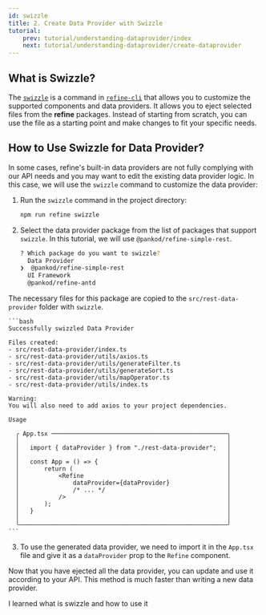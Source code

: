 ```yaml
---
id: swizzle
title: 2. Create Data Provider with Swizzle
tutorial:
    prev: tutorial/understanding-dataprovider/index
    next: tutorial/understanding-dataprovider/create-dataprovider
---
```


## What is Swizzle?

The [`swizzle`](../../packages/documentation/cli.md#swizzle) is a command in [`refine-cli`](../../packages/documentation/cli.md) that allows you to customize the supported components and data providers. It allows you to eject selected files from the **refine** packages. Instead of starting from scratch, you can use the file as a starting point and make changes to fit your specific needs.

## How to Use Swizzle for Data Provider?

In some cases, refine's built-in data providers are not fully complying with our API needs and you may want to edit the existing data provider logic. In this case, we will use the `swizzle` command to customize the data provider:

1. Run the `swizzle` command in the project directory:

    ```bash
    npm run refine swizzle
    ```

2. Select the data provider package from the list of packages that support `swizzle`. In this tutorial, we will use `@pankod/refine-simple-rest`.

    ```bash
    ? Which package do you want to swizzle?
      Data Provider
    ❯  @pankod/refine-simple-rest
      UI Framework
      @pankod/refine-antd
    ```

The necessary files for this package are copied to the `src/rest-data-provider` folder with `swizzle`.

    ```bash
    Successfully swizzled Data Provider

    Files created:
    - src/rest-data-provider/index.ts
    - src/rest-data-provider/utils/axios.ts
    - src/rest-data-provider/utils/generateFilter.ts
    - src/rest-data-provider/utils/generateSort.ts
    - src/rest-data-provider/utils/mapOperator.ts
    - src/rest-data-provider/utils/index.ts

    Warning:
    You will also need to add axios to your project dependencies.

    Usage

      ╭ App.tsx ─────────────────────────────────────────────────╮
      │                                                          │
      │   import { dataProvider } from "./rest-data-provider";   │
      │                                                          │
      │   const App = () => {                                    │
      │       return (                                           │
      │           <Refine                                        │
      │               dataProvider={dataProvider}                │
      │               /* ... */                                  │
      │           />                                             │
      │       );                                                 │
      │   }                                                      │
      │                                                          │
      ╰──────────────────────────────────────────────────────────╯
    ```

3. To use the generated data provider, we need to import it in the `App.tsx` file and give it as a `dataProvider` prop to the `Refine` component.

Now that you have ejected all the data provider, you can update and use it according to your API. This method is much faster than writing a new data provider.

<Checklist>

<ChecklistItem id="data-provider-swizzle">
I learned what is swizzle and how to use it
</ChecklistItem>

</Checklist>
